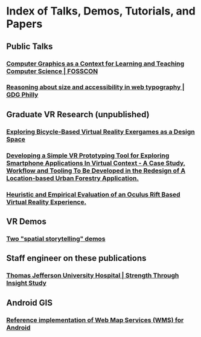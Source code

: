 # Index of Talks, Demos, Tutorials, and Papers

## Public Talks
### [Computer Graphics as a Context for Learning and Teaching Computer Science | FOSSCON](https://github.com/shalperin/graphics-pedagogy-talk)

### [Reasoning about size and accessibility in web typography | GDG Philly](https://github.com/shalperin/Typography-TypeSize)

## Graduate VR Research (unpublished)
### [Exploring Bicycle-Based Virtual Reality Exergames as a Design Space](https://github.com/shalperin/vr-bike-game-controller)

### [Developing a Simple VR Prototyping Tool for Exploring Smartphone Applications In Virtual Context - A Case Study, Workflow and Tooling To Be Developed in the Redesign of A Location-based Urban Forestry Application.](https://github.com/shalperin/vr-mobile-prototyping-paper)

### [Heuristic and Empirical Evaluation of an Oculus Rift Based Virtual Reality Experience.](https://github.com/shalperin/evaluating-vr-experiences-paper)




## VR Demos
### [Two "spatial storytelling" demos](https://github.com/shalperin/architechtural-visualizations-unity)


## Staff engineer on these publications 
### [Thomas Jefferson University Hospital | Strength Through Insight Study](https://github.com/shalperin/TJUH-StrengthThroughInsight)

## Android GIS
### [Reference implementation of Web Map Services (WMS) for Android](https://github.com/shalperin/android-wms)
